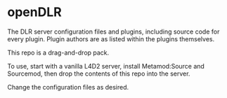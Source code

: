 # openDLR
The DLR server configuration files and plugins, including source code for every plugin. Plugin authors are as listed within the plugins themselves.

This repo is a drag-and-drop pack.

To use, start with a vanilla L4D2 server, install Metamod:Source and Sourcemod, then drop the contents of this repo into the server.

Change the configuration files as desired.

